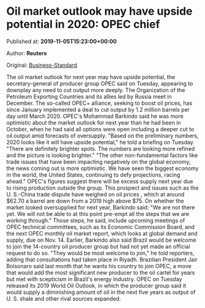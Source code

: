 
# Oil market outlook may have upside potential in 2020: OPEC chief

Published at: **2019-11-05T15:23:00+00:00**

Author: **Reuters**

Original: [Business-Standard](https://www.business-standard.com/article/economy-policy/oil-market-outlook-may-have-upside-potential-in-2020-opec-chief-119110501478_1.html)

The oil market outlook for next year may have upside potential, the secretary-general of producer group OPEC said on Tuesday, appearing to downplay any need to cut output more deeply.
The Organization of the Petroleum Exporting Countries and its allies led by Russia meet in December. The so-called OPEC+ alliance, seeking to boost oil prices, has since January implemented a deal to cut output by 1.2 million barrels per day until March 2020.
OPEC's Mohammad Barkindo said he was more optimistic about the market outlook for next year than he had been in October, when he had said all options were open including a deeper cut to oil output amid forecasts of oversupply.
"Based on the preliminary numbers, 2020 looks like it will have upside potential," he told a briefing on Tuesday. "There are definitely brighter spots. The numbers are looking more refined and the picture is looking brighter."
"The other non-fundamental factors like trade issues that have been impacting negatively on the global economy, the news coming out is more optimistic. We have seen the biggest economy in the world, the United States, continuing to defy projections, racing ahead."
OPEC's figures suggest there will be excess supply next year due to rising production outside the group.
This prospect and issues such as the U. S.-China trade dispute have weighed on oil prices , which at around $62.70 a barrel are down from a 2019 high above $75.
On whether the market looked oversupplied for next year, Barkindo said: "We are not there yet. We will not be able to at this point pre-empt all the steps that we are working through."
Those steps, he said, include upcoming meetings of OPEC technical committees, such as its Economic Commission Board, and the next OPEC monthly oil market report, which looks at global demand and supply, due on Nov. 14.
Earlier, Barkindo also said Brazil would be welcome to join the 14-country oil producer group but had not yet made an official request to do so.
"They would be most welcome to join," he told reporters, adding that consultations had taken place in Riyadh.
Brazilian President Jair Bolsonaro said last month that he wants his country to join OPEC, a move that would add the most significant new producer to the oil cartel for years but met with scepticism in Brazil's energy industry.
OPEC on Tuesday released its 2019 World Oil Outlook, in which the producer group said it would supply a diminishing amount of oil in the next five years as output of U. S. shale and other rival sources expanded.
